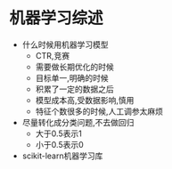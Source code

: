 # 机器学习综述
- 什么时候用机器学习模型
    - CTR,竞赛
    - 需要做长期优化的时候
    - 目标单一,明确的时候
    - 积累了一定的数据之后
    - 模型成本高,受数据影响,慎用
    - 特征个数很多的时候,人工调参太麻烦
- 尽量转化成分类问题,不去做回归
    - 大于0.5表示1
    - 小于0.5表示0
- scikit-learn机器学习库
